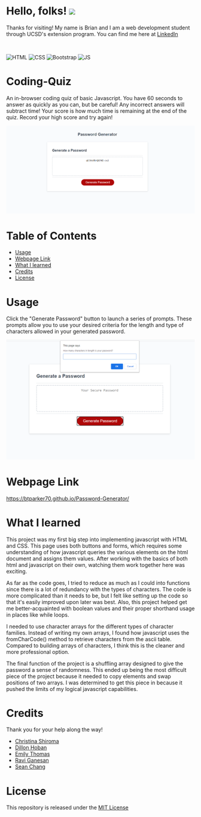 # Hello, folks! <img src="https://raw.githubusercontent.com/MartinHeinz/MartinHeinz/master/wave.gif" width="30px">
Thanks for visiting! My name is Brian and I am a web development student through UCSD's extension program. You can find me here at [LinkedIn](https://www.linkedin.com/in/brian-parker-79871819b/)

<br>

![HTML](https://img.shields.io/badge/html5%20-%23E34F26.svg?&style=for-the-badge&logo=html5&logoColor=white) ![CSS](https://img.shields.io/badge/css3%20-%231572B6.svg?&style=for-the-badge&logo=css3&logoColor=white) ![Bootstrap](https://img.shields.io/badge/bootstrap%20-%23563D7C.svg?&style=for-the-badge&logo=bootstrap&logoColor=white) ![JS](https://img.shields.io/badge/javascript%20-%23323330.svg?&style=for-the-badge&logo=javascript&logoColor=%23F7DF1E)


# Coding-Quiz
An in-browser coding quiz of basic Javascript. You have 60 seconds to answer as quickly as you can, but be careful! Any incorrect answers will subtract time! Your score is how much time is remaining at the end of the quiz. Record your high score and try again!

![screenshot](https://github.com/btparker70/Password-Generator/blob/main/assets/images/readMeImage.png?raw=true)

# Table of Contents

* [Usage](#Usage)
* [Webpage Link](#Webpage-Link)
* [What I learned](#What-I-Learned)
* [Credits](#Credits)
* [License](#License)

# Usage
Click the "Generate Password" button to launch a series of prompts. These prompts allow you to use your desired criteria for the length and type of characters allowed in your generated password.

![screenshot](https://github.com/btparker70/Password-Generator/blob/main/assets/images/step1.png?raw=true)

# Webpage Link

https://btparker70.github.io/Password-Generator/

# What I learned

This project was my first big step into implementing javascript with HTML and CSS. This page uses both buttons and forms, which requires some understanding of how javascript queries the various elements on the html document and assigns them values. After working with the basics of both html and javascript on their own, watching them work together here was exciting.

As far as the code goes, I tried to reduce as much as I could into functions since there is a lot of redundancy with the types of characters. The code is more complicated than it needs to be, but I felt like setting up the code so that it's easily improved upon later was best. Also, this project helped get me better-acquainted with boolean values and their proper shorthand usage in places like while loops. 

I needed to use character arrays for the different types of character families. Instead of writing my own arrays, I found how javascript uses the fromCharCode() method to retrieve characters from the ascii table. Compared to building arrays of characters, I think this is the cleaner and more professional option.

The final function of the project is a shuffling array designed to give the password a sense of randomness. This ended up being the most difficult piece of the project because it needed to copy elements and swap positions of two arrays. I was determined to get this piece in because it pushed the limits of my logical javascript capabilities.

# Credits
Thank you for your help along the way!
* [Christina Shiroma](https://github.com/Christina2021)
* [Dillon Hoban](https://github.com/dillonhoban)
* [Emily Thomas](https://github.com/ethomas22)
* [Ravi Ganesan](https://github.com/ravifindravicom)
* [Sean Chang](https://github.com/highwolfx)

# License
This repository is released under the [MIT License](https://opensource.org/licenses/MIT)